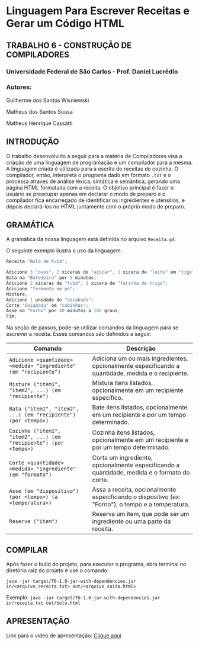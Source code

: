 # Linguagem Para Escrever Receitas e Gerar um Código HTML

## TRABALHO 6 - CONSTRUÇÃO DE COMPILADORES

### Universidade Federal de São Carlos - Prof. Daniel Lucrédio

### Autores:

Guilherme dos Santos Wisniewski

Matheus dos Santos Sousa

Matheus Henrique Cassatti

## INTRODUÇÃO

O trabalho desenvolvido a seguir para a matéria de Compiladores visa a criação de uma linguagem de programação e um compilador para a mesma. A linguagem criada é utilizada para a escrita de receitas de cozinha. O compilador, então, interpreta o programa dado em formato `.txt` e o processa através de análise léxica, sintática e semântica, gerando uma página HTML formatada com a receita. O objetivo principal é fazer o usuário se preocupar apenas em declarar o modo de preparo e o compilador fica encarregado de identificar os ingredientes e utensílios, e depois declará-los no HTML juntamente com o próprio modo de preparo.

## GRAMÁTICA

A gramática da nossa linguagem está definida no arquivo `Receita.g4`.

O seguinte exemplo ilustra o uso da linguagem:

```java
Receita "Bolo de Fubá";

Adicione 3 "ovos", 2 xicaras de "açúcar", 1 xicara de "leite" em "tigela";
Bata na "Batedeira" por 5 minutos;
Adicione 2 xicaras de "fubá", 1 xicara de "farinha de trigo";
Adicione "fermento em pó";
Misture;
Adicione 1 unidade de "Goiabada";
Corte "Goiabada" em "cubinhos";
Asse no "Forno" por 40 minutos a 180 graus;
Fim;
```

Na seção de passos, pode-se utilizar comandos da linguagem para se escrever a receita. Esses comandos são definidos a seguir:

| Comando | Descrição |
| --- | --- |
| `Adicione <quantidade> <medida> "ingrediente" (em "recipiente")` | Adiciona um ou mais ingredientes, opcionalmente especificando a quantidade, medida e o recipiente. |
| `Misture ("item1", "item2", ...) (em "recipiente")` | Mistura itens listados, opcionalmente em um recipiente específico. |
| `Bata ("item1", "item2", ...) (em "recipiente") (por <tempo>)` | Bate itens listados, opcionalmente em um recipiente e por um tempo determinado. |
| `Cozinhe ("item1", "item2", ...) (em "recipiente") (por <tempo>)` | Cozinha itens listados, opcionalmente em um recipiente e por um tempo determinado. |
| `Corte <quantidade> <medida> "ingrediente" (em "formato")` | Corta um ingrediente, opcionalmente especificando a quantidade, medida e o formato do corte. |
| `Asse (em "dispositivo") (por <tempo>) (a <temperatura>)` | Assa a receita, opcionalmente especificando o dispositivo (ex: "Forno"), o tempo e a temperatura. |
| `Reserve ("item")` | Reserva um item, que pode ser um ingrediente ou uma parte da receita. |

## COMPILAR


Após fazer o build do projeto, para executar o programa, abra terminal no diretório raiz do projeto e use o comando:

`java -jar target/T6-1.0-jar-with-dependencies.jar in/<arquivo_receita.txt> out/<arquivo_saida.html>`

Exemplo: `java -jar target/T6-1.0-jar-with-dependencies.jar in/receita.txt out/bolo.html`

## APRESENTAÇÃO

Link para o vídeo de apresentação: [Clique aqui](https://drive.google.com/file/d/1Yy5KTRi8Em5KSvJuWqk7Rs1Zu5Bfe40R/view?usp=sharing)
